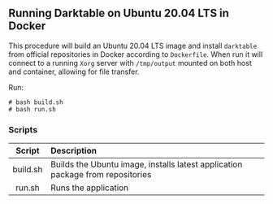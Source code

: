 ## Running Darktable on Ubuntu 20.04 LTS in Docker

This procedure will build an Ubuntu 20.04 LTS image and install `darktable` from official repositories in Docker according to `Dockerfile`. When run it will connect to a running `Xorg` server with `/tmp/output` mounted on both host and container, allowing for file transfer.

Run:

```
# bash build.sh
# bash run.sh
```

### Scripts

| Script | Description |
|:------:|:------------|
| build.sh | Builds the Ubuntu image, installs latest application package from repositories |
| run.sh | Runs the application |

